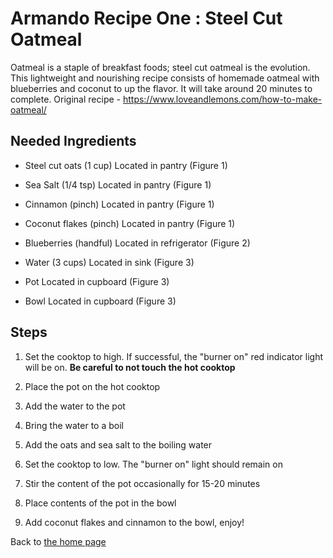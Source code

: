 # Armando Recipe One : Steel Cut Oatmeal

Oatmeal is a staple of breakfast foods; steel cut oatmeal is the
evolution. This lightweight and nourishing recipe consists of homemade
oatmeal with blueberries and coconut to up the flavor. It will take
around 20 minutes to complete. Original recipe -
https://www.loveandlemons.com/how-to-make-oatmeal/

## Needed Ingredients

-   Steel cut oats (1 cup) Located in
    pantry (Figure 1)

-   Sea Salt (1/4 tsp) Located in pantry (Figure 1)

-   Cinnamon (pinch) Located in pantry (Figure 1)

-   Coconut flakes (pinch) Located in pantry (Figure 1)

-   Blueberries (handful) Located in refrigerator (Figure 2)

-   Water (3 cups) Located in sink (Figure 3)

-   Pot Located in cupboard (Figure 3)

-   Bowl Located in cupboard (Figure 3)

## Steps

1.  Set the cooktop to high. If successful, the "burner on" red
    indicator light will be on. **Be careful to not touch the hot
    cooktop**

2.  Place the pot on the hot cooktop

3.  Add the water to the pot

4.  Bring the water to a boil

5.  Add the oats and sea salt to the boiling water

6.  Set the cooktop to low. The "burner on" light should remain on

7.  Stir the content of the pot occasionally for 15-20 minutes

8.  Place contents of the pot in the bowl

9.  Add coconut flakes and cinnamon to the bowl, enjoy!

Back to [the home page](index.md)
